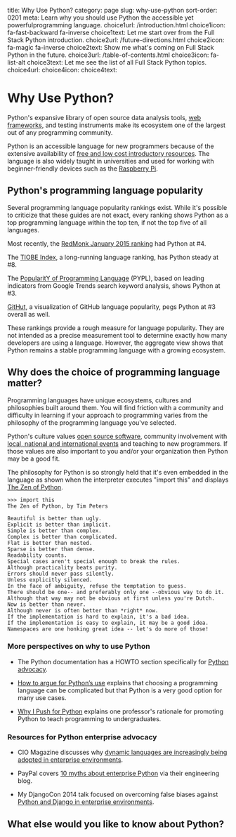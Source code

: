 title: Why Use Python?
category: page
slug: why-use-python
sort-order: 0201
meta: Learn why you should use Python the accessible yet powerfulprogramming language.
choice1url: /introduction.html
choice1icon: fa-fast-backward fa-inverse
choice1text: Let me start over from the Full Stack Python introduction.
choice2url: /future-directions.html
choice2icon: fa-magic fa-inverse
choice2text: Show me what's coming on Full Stack Python in the future.
choice3url: /table-of-contents.html
choice3icon: fa-list-alt
choice3text: Let me see the list of all Full Stack Python topics.
choice4url:
choice4icon:
choice4text:


# Why Use Python?
Python's expansive library of open source data analysis tools, 
[web frameworks](/web-frameworks.html), 
and testing instruments make its ecosystem one of the largest out of any 
programming community. 

Python is an accessible language for new programmers because of the extensive 
availability of 
[free and low cost introductory resources](/best-python-resources.html). The
language is also widely taught in universities and used for working with 
beginner-friendly devices such as the 
[Raspberry Pi](http://www.raspberrypi.org/).

<!--
<div class="deep-well">
If you're learning Python you should also make sure to read about 
<a href="/best-python-resoureces.html">the best Python resources</a> and
<a href="/what-full-stack-means.html">what "full stack" means</a>.
</div>
-->


## Python's programming language popularity
Several programming language popularity rankings exist. While it's
possible to criticize that these guides are not exact, every ranking shows 
Python as a top programming language within the top ten, if not the top five
of all languages.  

Most recently, the 
[RedMonk January 2015 ranking](http://redmonk.com/sogrady/2015/01/14/language-rankings-1-15/) had Python at #4.

The 
[TIOBE Index](http://www.tiobe.com/index.php/content/paperinfo/tpci/index.html),
a long-running language ranking, has Python steady at #8. 

The [PopularitY of Programming Language](http://pypl.github.io/PYPL.html) 
(PYPL), based on leading indicators from Google Trends search keyword 
analysis, shows Python at #3.

[GitHut](http://githut.info/), a visualization of GitHub language popularity, 
pegs Python at #3 overall as well.

These rankings provide a rough measure for language popularity. They are not 
intended as a precise measurement tool to determine exactly how many 
developers are using a language. However, the aggregate view shows that Python 
remains a stable programming language with a growing ecosystem.


## Why does the choice of programming language matter?
Programming languages have unique ecosystems, cultures and philosophies
built around them. You will find friction with a community and difficulty 
in learning if your approach to programming varies from the philosophy of 
the programming language you've selected.

Python's culture values 
[open source software](https://github.com/trending?l=python&since=monthly), 
community involvement with 
[local, national and international events](http://www.pycon.org/) and
teaching to new programmers. If those values are also important to you and/or
your organization then Python may be a good fit. 

The philosophy for Python is so strongly held that it's even embedded in
the language as shown when the interpreter executes "import this" and
displays [The Zen of Python](https://www.python.org/dev/peps/pep-0020/).

    >>> import this
    The Zen of Python, by Tim Peters

    Beautiful is better than ugly.
    Explicit is better than implicit.
    Simple is better than complex.
    Complex is better than complicated.
    Flat is better than nested.
    Sparse is better than dense.
    Readability counts.
    Special cases aren't special enough to break the rules.
    Although practicality beats purity.
    Errors should never pass silently.
    Unless explicitly silenced.
    In the face of ambiguity, refuse the temptation to guess.
    There should be one-- and preferably only one --obvious way to do it.
    Although that way may not be obvious at first unless you're Dutch.
    Now is better than never.
    Although never is often better than *right* now.
    If the implementation is hard to explain, it's a bad idea.
    If the implementation is easy to explain, it may be a good idea.
    Namespaces are one honking great idea -- let's do more of those!


### More perspectives on why to use Python
* The Python documentation has a HOWTO section specifically for 
  [Python advocacy](https://docs.python.org/2/howto/advocacy.html).

* [How to argue for Python’s use](http://nothingbutsnark.svbtle.com/how-to-argue-for-pythons-use)
  explains that choosing a programming language can be complicated but that
  Python is a very good option for many use cases.

* [Why I Push for Python](http://lorenabarba.com/blog/why-i-push-for-python/)
  explains one professor's rationale for promoting Python to teach programming
  to undergraduates.


### Resources for Python enterprise advocacy
* CIO Magazine discusses why 
  [dynamic languages are increasingly being adopted in enterprise environments](http://www.cio.com/article/2431212/developer/dynamic-languages--not-just-for-scripting-any-more.html).

* PayPal covers 
  [10 myths about enterprise Python](https://www.paypal-engineering.com/2014/12/10/10-myths-of-enterprise-python/)
  via their engineering blog.

* My DjangoCon 2014 talk focused on overcoming false biases against 
  [Python and Django in enterprise environments](https://www.youtube.com/watch?v=aMtiCX38w20).


## What else would you like to know about Python?
